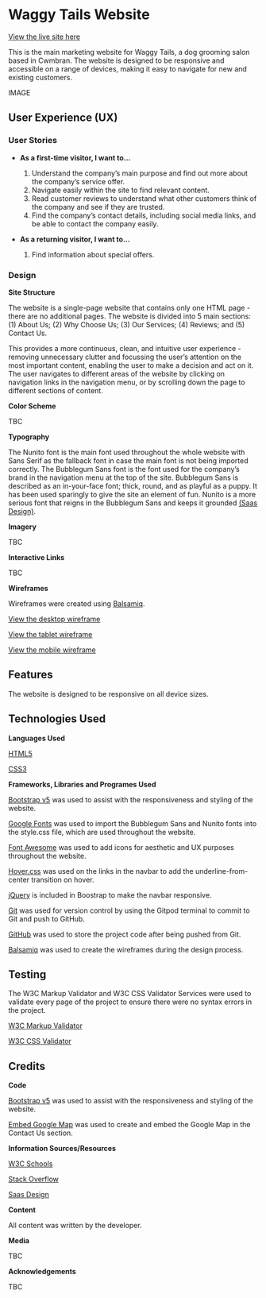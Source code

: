 # Waggy Tails Website

[View the live site here](https://www.google.com "Waggy Tails")

This is the main marketing website for Waggy Tails, a dog grooming salon based in Cwmbran. The website is designed to be responsive and accessible on a range of devices, making it easy to navigate for new and existing customers.

IMAGE

## User Experience (UX)

### User Stories

- **As a first-time visitor, I want to...**

    1. Understand the company’s main purpose and find out more about the company’s service offer.
    2. Navigate easily within the site to find relevant content.
    3. Read customer reviews to understand what other customers think of the company and see if they are trusted.
    4. Find the company’s contact details, including social media links, and be able to contact the company easily.

- **As a returning visitor, I want to...**

    1. Find information about special offers.

### Design

**Site Structure**

The website is a single-page website that contains only one HTML page - there are no additional pages. The website is divided into 5 main sections: (1) About Us; (2) Why Choose Us; (3) Our Services; (4) Reviews; and (5) Contact Us.

This provides a more continuous, clean, and intuitive user experience - removing unnecessary clutter and focussing the user’s attention on the most important content, enabling the user to make a decision and act on it. The user navigates to different areas of the website by clicking on navigation links in the navigation menu, or by scrolling down the page to different sections of content.

**Color Scheme**

TBC

**Typography**

The Nunito font is the main font used throughout the whole website with Sans Serif as the fallback font in case the main font is not being imported correctly. The Bubblegum Sans font is the font used for the company’s brand in the navigation menu at the top of the site. Bubblegum Sans is described as an in-your-face font; thick, round, and as playful as a puppy. It has been used sparingly to give the site an element of fun. Nunito is a more serious font that reigns in the Bubblegum Sans and keeps it grounded [(Saas Design)](https://www.saasdesign.io/amazing-font-pairings/ "SaaS Design").

**Imagery**

TBC

**Interactive Links**

TBC

**Wireframes**

Wireframes were created using [Balsamiq](https://balsamiq.com/wireframes/ "Balsamiq").

[View the desktop wireframe](assets/wireframes "Desktop wireframe")

[View the tablet wireframe](assets/wireframes/ "Tablet wireframe")

[View the mobile wireframe](assets/wireframes/ "Mobile wireframe")

## Features

The website is designed to be responsive on all device sizes.

## Technologies Used

**Languages Used**

[HTML5](https://en.wikipedia.org/wiki/HTML5 "HTML5")

[CSS3](https://en.wikipedia.org/wiki/Cascading_Style_Sheets "CSS3")

**Frameworks, Libraries and Programes Used**

[Bootstrap v5](https://getbootstrap.com/docs/5.0/getting-started/introduction/ "Bootstrap v5") was used to assist with the responsiveness and styling of the website.

[Google Fonts](https://fonts.google.com/ "Google Fonts") was used to import the Bubblegum Sans and Nunito fonts into the style.css file, which are used throughout the website.

[Font Awesome](https://fontawesome.com/ "Font Awesome") was used to add icons for aesthetic and UX purposes throughout the website.

[Hover.css](https://ianlunn.github.io/Hover/ "Hover.css") was used on the links in the navbar to add the underline-from-center transition on hover.

[jQuery](https://jquery.com/ "jQuery") is included in Boostrap to make the navbar responsive.

[Git](https://git-scm.com/ "Git") was used for version control by using the Gitpod terminal to commit to Git and push to GitHub.

[GitHub](https://github.com/ "GitHub") was used to store the project code after being pushed from Git.

[Balsamiq](https://balsamiq.com/ "Balsamiq") was used to create the wireframes during the design process.

## Testing

The W3C Markup Validator and W3C CSS Validator Services were used to validate every page of the project to ensure there were no syntax errors in the project.

[W3C Markup Validator](https://validator.w3.org/ "W3C Markup Validator")

[W3C CSS Validator](https://jigsaw.w3.org/css-validator/ "W3C CSS Validator")

## Credits

**Code**

[Bootstrap v5](https://getbootstrap.com/docs/5.0/getting-started/introduction/ "Bootstrap v5") was used to assist with the responsiveness and styling of the website.

[Embed Google Map](https://www.embedgooglemap.net/ "Embed Google Map") was used to create and embed the Google Map in the Contact Us section.

**Information Sources/Resources**

[W3C Schools](https://www.w3schools.com/ "W3C Schools") 

[Stack Overflow](https://stackoverflow.com// "Stack Overflow") 

[Saas Design](https://www.saasdesign.io/amazing-font-pairings "Saas Design") 

**Content**

All content was written by the developer.

**Media**

TBC

**Acknowledgements**

TBC

